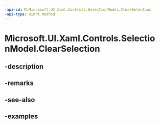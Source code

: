 ```yaml
---
-api-id: M:Microsoft.UI.Xaml.Controls.SelectionModel.ClearSelection
-api-type: winrt method
---
```


<!-- Method syntax.
public void SelectionModel.ClearSelection()
-->

# Microsoft.UI.Xaml.Controls.SelectionModel.ClearSelection

## -description

## -remarks

## -see-also

## -examples

